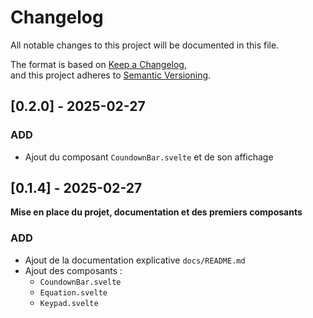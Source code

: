 # Changelog

All notable changes to this project will be documented in this file.

The format is based on [Keep a Changelog](https://keepachangelog.com/en/1.1.0/),  
and this project adheres to [Semantic Versioning](https://semver.org/spec/v2.0.0.html).


## [0.2.0] - 2025-02-27

### ADD

- Ajout du composant `CoundownBar.svelte` et de son affichage


## [0.1.4] - 2025-02-27

**Mise en place du projet, documentation et des premiers composants**

### ADD

- Ajout de la documentation explicative `docs/README.md`
- Ajout des composants :
  - `CoundownBar.svelte`
  - `Equation.svelte`
  - `Keypad.svelte`